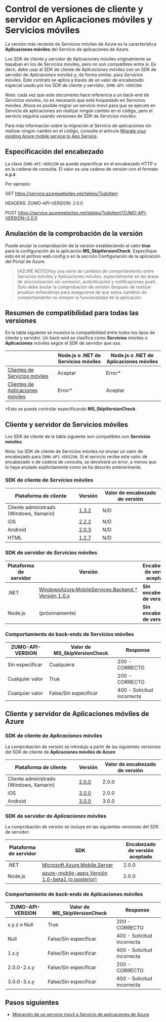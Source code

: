 <properties
  pageTitle="Control de versiones del SDK de cliente y servidor en Aplicaciones móviles y Servicios móviles | Servicio de aplicaciones de Azure"
  description="Lista de SDK de cliente y compatibilidad con versiones de SDK de servidor para Servicios móviles y Aplicaciones móviles de Azure"
  services="app-service\mobile"
  documentationCenter=""
  authors="lindydonna" 
  manager="dwrede"
  editor=""/>

<tags
  ms.service="app-service-mobile"
  ms.workload="mobile"
  ms.tgt_pltfrm="mobile-multiple"
  ms.devlang="dotnet"
  ms.topic="article"
  ms.date="12/15/2015"
  ms.author="donnam"/>

# Control de versiones de cliente y servidor en Aplicaciones móviles y Servicios móviles

La versión más reciente de Servicios móviles de Azure es la característica **Aplicaciones móviles** del Servicio de aplicaciones de Azure.

<!-- Azure App Service offers a number of platform benefits over Mobile Services, including continuous integration and deployment, staging lots, and VNET support.
 -->

Los SDK de cliente y servidor de Aplicaciones móviles originalmente se basaban en los de Servicios móviles, pero *no* son compatibles entre sí. Es decir, debe usar el SDK de cliente de *Aplicaciones móviles* con un SDK de servidor de *Aplicaciones móviles* y, de forma similar, para *Servicios móviles*. Este contrato se aplica a través de un valor de encabezado especial usado por los SDK de cliente y servidor, `ZUMO-API-VERSION`.

Nota: cada vez que este documento hace referencia a un back-end de *Servicios móviles*, no es necesario que esté hospedado en Servicios móviles. Ahora es posible migrar un servicio móvil para que se ejecute en Servicio de aplicaciones sin realizar ningún cambio en el código, pero el servicio seguiría usando versiones de SDK de *Servicios móviles*.

Para más información sobre la migración al Servicio de aplicaciones sin realizar ningún cambio en el código, consulte el artículo [Migrate your existing Azure mobile service to App Service].

## Especificación del encabezado

La clave `ZUMO-API-VERSION` se puede especificar en el encabezado HTTP o en la cadena de consulta. El valor es una cadena de versión con el formato **x.y.z**.

Por ejemplo:

GET https://service.azurewebsites.net/tables/TodoItem

HEADERS: ZUMO-API-VERSION: 2.0.0

POST https://service.azurewebsites.net/tables/TodoItem?ZUMO-API-VERSION=2.0.0

## Anulación de la comprobación de la versión

Puede anular la comprobación de la versión estableciendo el valor **true** para la configuración de la aplicación **MS\_SkipVersionCheck**. Especifique esto en el archivo web.config o en la sección Configuración de la aplicación del Portal de Azure.

> [AZURE.NOTE]Hay una serie de cambios de comportamiento entre Servicios móviles y Aplicaciones móviles, especialmente en las áreas de sincronización sin conexión, autenticación y notificaciones push. Solo debe anular la comprobación de versión después de realizar pruebas exhaustivas para asegurarse de que estos cambios de comportamiento no rompen la funcionalidad de la aplicación.

## Resumen de compatibilidad para todas las versiones

En la tabla siguiente se muestra la compatibilidad entre todos los tipos de cliente y servidor. Un back-end se clasifica como **Servicios** móviles o **Aplicaciones** móviles según el SDK de servidor que usa.

| | Node.js o .NET de **Servicios móviles** | Node.js o .NET de **Aplicaciones móviles** |
| ----------                | -----------------------             |   ----------------              |
| [Clientes de Servicios móviles] | Aceptar | Error* |
| [Clientes de Aplicaciones móviles] | Error* | Aceptar |

*Esto se puede controlar especificando **MS\_SkipVersionCheck**.


<!-- IMPORTANT!  The anchors for Mobile Services and Mobile Apps MUST be 1.0.0 and 2.0.0 respectively, since there is an exception error message that uses those anchors. -->

<!-- NOTE: the fwlink to this document is http://go.microsoft.com/fwlink/?LinkID=690568 -->

## <a name="1.0.0"></a>Cliente y servidor de Servicios móviles

Los SDK de cliente de la tabla siguiente son compatibles con **Servicios móviles**.

Nota: los SDK de cliente de Servicios móviles *no* envían un valor de encabezado para `ZUMO-API-VERSION`. Si el servicio recibe este valor de encabezado o de cadena de consulta, se devolverá un error, a menos que lo haya anulado explícitamente como se ha descrito anteriormente.

### <a name="MobileServicesClients"></a> SDK de cliente de *Servicios* móviles

| Plataforma de cliente | Versión | Valor de encabezado de versión |
| -------------------               | ------------------------                                                  | -------------------  |
| Cliente administrado (Windows, Xamarin) | [1\.3.2](https://www.nuget.org/packages/WindowsAzure.MobileServices/1.3.2) | N/D |
| iOS | [2\.2.2](http://aka.ms/gc6fex) | N/D |
| Android | [2\.0.3](https://go.microsoft.com/fwLink/?LinkID=280126) | N/D |
| HTML | [1\.2.7](http://ajax.aspnetcdn.com/ajax/mobileservices/MobileServices.Web-1.2.7.min.js) | N/D |

### SDK de servidor de *Servicios* móviles

| Plataforma de servidor | Versión | Encabezado de versión aceptado |
| ---------------- | ------------------------------------------------------------                                                   | ----------------------- |
| .NET | [WindowsAzure.MobileServices.Backend.* Versión 1.0.x](https://www.nuget.org/packages/WindowsAzure.MobileServices.Backend/) | **Sin encabezado de versión** |
| Node.js | (próximamente) | **Sin encabezado de versión** |

<!-- TODO: add Node npm version -->

### Comportamiento de back-ends de Servicios móviles

| ZUMO-API-VERSION | Valor de MS\_SkipVersionCheck | Response |
| ---------------- | ---------------------------- | -------- |
| Sin especificar | Cualquiera | 200 - CORRECTO |
| Cualquier valor | True | 200 - CORRECTO |
| Cualquier valor | False/Sin especificar | 400 - Solicitud incorrecta | 

## <a name="2.0.0"></a>Cliente y servidor de Aplicaciones móviles de Azure

### <a name="MobileAppsClients"></a> SDK de cliente de *Aplicaciones* móviles

La comprobación de versión se introdujo a partir de las siguientes versiones del SDK de cliente de **Aplicaciones móviles de Azure**:

| Plataforma de cliente | Versión | Valor de encabezado de versión |
| -------------------               | ------------------------  | -----------------    |
| Cliente administrado (Windows, Xamarin) | [2\.0.0](https://www.nuget.org/packages/Microsoft.Azure.Mobile.Client/2.0.0) | 2\.0.0 |
| iOS | [3\.0.0](http://go.microsoft.com/fwlink/?LinkID=529823) | 2\.0.0 |
| Android | [3\.0.0](http://go.microsoft.com/fwlink/?LinkID=717033&clcid=0x409) | 3\.0.0 |

<!-- TODO: add HTML version when released -->

### SDK de servidor de *Aplicaciones* móviles

La comprobación de versión se incluye en las siguientes versiones del SDK de servidor:

| Plataforma de servidor | SDK | Encabezado de versión aceptado |
| ---------------- | ------------------------------------------------------------                                                   | ----------------------- |
| .NET | [Microsoft.Azure.Mobile.Server](https://www.nuget.org/packages/Microsoft.Azure.Mobile.Server/) | 2\.0.0 |
| Node.js | [azure-mobile-apps Versión 1.0-beta1 (o posterior)](https://www.npmjs.com/package/azure-mobile-apps) | 2\.0.0 |

### Comportamiento de back-ends de Aplicaciones móviles

| ZUMO-API-VERSION | Valor de MS\_SkipVersionCheck | Response |
| ---------------- | ---------------------------- | -------- |
| x.y.z o Null | True | 200 - CORRECTO |
| Null | False/Sin especificar | 400 - Solicitud incorrecta |
| 1\.x.y | False/Sin especificar | 400 - Solicitud incorrecta |
| 2\.0.0-2.x.y | False/Sin especificar | 200 - CORRECTO |
| 3\.0.0-3.x.y | False/Sin especificar | 400 - Solicitud incorrecta |


## Pasos siguientes

- [Migración de un servicio móvil a Servicio de aplicaciones de Azure]


[Clientes de Servicios móviles]: #MobileServicesClients
[Clientes de Aplicaciones móviles]: #MobileAppsClients


[Mobile App Server SDK]: http://www.nuget.org/packages/microsoft.azure.mobile.server
[Migración de un servicio móvil a Servicio de aplicaciones de Azure]: app-service-mobile-migrating-from-mobile-services.md
[Migrate your existing Azure mobile service to App Service]: app-service-mobile-migrating-from-mobile-services.md

<!---HONumber=AcomDC_1217_2015-->
